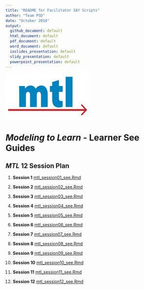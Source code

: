 ```yaml
---
title: "README for Facilitator SAY Scripts"
author: "Team PSD"
date: "October 2018"
output: 
  github_document: default
  html_document: default
  pdf_document: default
  word_document: default
  ioslides_presentation: default
  slidy_presentation: default
  powerpoint_presentation: default
---
```


<img src = "https://github.com/lzim/teampsd/blob/master/resources/logos/mtl_sq_sm.png"
     height = "150" width = "275">  

# *Modeling to Learn* - Learner See Guides 

## *MTL* 12 Session Plan

01. **Session 1** [mtl_session01_see.Rmd](https://github.com/lzim/teampsd/blob/master/mtl_facilitate_workgroup/learner_see/mtl_session01_see.Rmd)


02. **Session 2** [mtl_session02_see.Rmd](https://github.com/lzim/teampsd/blob/master/mtl_facilitate_workgroup/learner_see/mtl_session02_see.Rmd)


03. **Session 3** [mtl_session03_see.Rmd](https://github.com/lzim/teampsd/blob/master/mtl_facilitate_workgroup/learner_see/mtl_session03_see.Rmd)


04. **Session 4** [mtl_session04_see.Rmd](https://github.com/lzim/teampsd/blob/master/mtl_facilitate_workgroup/learner_see/mtl_session04_see.Rmd)


05. **Session 5** [mtl_session05_see.Rmd](https://github.com/lzim/teampsd/blob/master/mtl_facilitate_workgroup/learner_see/mtl_session05_see.Rmd)


06. **Session 6** [mtl_session06_see.Rmd](https://github.com/lzim/teampsd/blob/master/mtl_facilitate_workgroup/learner_see/mtl_session06_see.Rmd)


07. **Session 7** [mtl_session07_see.Rmd](https://github.com/lzim/teampsd/blob/master/mtl_facilitate_workgroup/learner_see/mtl_session07_see.Rmd)


08. **Session 8** [mtl_session08_see.Rmd](https://github.com/lzim/teampsd/blob/master/mtl_facilitate_workgroup/learner_see/mtl_session08_see.Rmd)


09. **Session 9** [mtl_session09_see.Rmd](https://github.com/lzim/teampsd/blob/master/mtl_facilitate_workgroup/learner_seemtl_session10_see.Rmd)


10. **Session 10** [mtl_session10_see.Rmd](https://github.com/lzim/teampsd/blob/master/mtl_facilitate_workgroup/learner_see/mtl_session10_see.Rmd)


11. **Session 11** [mtl_session11_see.Rmd](https://github.com/lzim/teampsd/blob/master/mtl_facilitate_workgroup/learner_see/mtl_session11_see.Rmd)


12. **Session 12** [mtl_session12_see.Rmd](https://github.com/lzim/teampsd/blob/master/mtl_facilitate_workgroup/learner_see/mtl_session12_see.Rmd)

